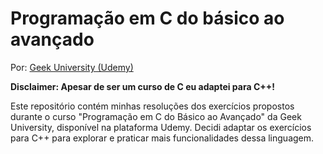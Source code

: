 # Programação em C do básico ao avançado
Por: [Geek University (Udemy)](www.udemy.com/share/101rYS/) 

**Disclaimer: Apesar de ser um curso de C eu adaptei para C++!**

Este repositório contém minhas resoluções dos exercícios propostos durante o curso "Programação em C do Básico ao Avançado" da Geek University, disponível na plataforma Udemy. Decidi adaptar os exercícios para C++ para explorar e praticar mais funcionalidades dessa linguagem.


 
